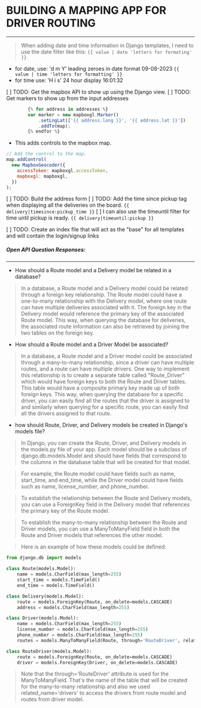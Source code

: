 # BUILDING A MAPPING APP FOR DRIVER ROUTING

---

> When adding date and time information in Django templates, I need to use the date filter like this:
> `{{ value | date 'letters for formating' }}`

- for date, use: 'd m Y' leading zeroes in date format 09-08-2023
  `{{ value | time 'letters for formatting' }}`
- for time use: 'H i s' 24 hour display 16:01:32

[ ] TODO: Get the mapbox API to show up using the Django view.
[ ] TODO: Get markers to show up from the input addresses

```javascript
        {% for address in addresses %}
        var marker = new mapboxgl.Marker()
            .setLngLat(['{{ address.long }}', '{{ address.lat }}'])
            .addTo(map);
        {% endfor %}
```

- This adds controls to the mapbox map.

```javascript
// Add the control to the map.
map.addControl(
  new MapboxGeocoder({
    accessToken: mapboxgl.accessToken,
    mapboxgl: mapboxgl,
  })
);
```

[ ] TODO: Build the address form
[ ] TODO: Add the time since pickup tag when displaying all the deliveries on the board. `{{ delivery|timesince:pickup_time }}`
[ ] I can also use the timeuntil filter for time until pickup is ready. `{{ delivery|timeuntil:pickup }}`

[ ] TODO: Create an index file that will act as the "base" for all templates and will contain the login/signup links

##### Open API Question Responses:

---

- How should a Route model and a Delivery model be related in a database?

> In a database, a Route model and a Delivery model could be related through a foreign key relationship. The Route model could have a one-to-many relationship with the Delivery model, where one route can have multiple deliveries associated with it. The foreign key in the Delivery model would reference the primary key of the associated Route model. This way, when querying the database for deliveries, the associated route information can also be retrieved by joining the two tables on the foreign key.

- How should a Route model and a Driver Model be associated?

> In a database, a Route model and a Driver model could be associated through a many-to-many relationship, since a driver can have multiple routes, and a route can have multiple drivers. One way to implement this relationship is to create a separate table called "Route_Driver" which would have foreign keys to both the Route and Driver tables.
> This table would have a composite primary key made up of both foreign keys. This way, when querying the database for a specific driver, you can easily find all the routes that the driver is assigned to and similarly when querying for a specific route, you can easily find all the drivers assigned to that route.

- how should Route, Driver, and Delivery models be created in Django's models file?

> In Django, you can create the Route, Driver, and Delivery models in the models.py file of your app. Each model should be a subclass of django.db.models.Model and should have fields that correspond to the columns in the database table that will be created for that model.

> For example, the Route model could have fields such as name, start_time, and end_time, while the Driver model could have fields such as name, license_number, and phone_number.

> To establish the relationship between the Route and Delivery models, you can use a ForeignKey field in the Delivery model that references the primary key of the Route model.

> To establish the many-to-many relationship between the Route and Driver models, you can use a ManyToManyField field in both the Route and Driver models that references the other model.

> Here is an example of how these models could be defined:

```python
from django.db import models

class Route(models.Model):
    name = models.CharField(max_length=255)
    start_time = models.TimeField()
    end_time = models.TimeField()

class Delivery(models.Model):
    route = models.ForeignKey(Route, on_delete=models.CASCADE)
    address = models.CharField(max_length=255)

class Driver(models.Model):
    name = models.CharField(max_length=255)
    license_number = models.CharField(max_length=255)
    phone_number = models.CharField(max_length=255)
    routes = models.ManyToManyField(Route, through='RouteDriver', related_name='drivers')

class RouteDriver(models.Model):
    route = models.ForeignKey(Route, on_delete=models.CASCADE)
    driver = models.ForeignKey(Driver, on_delete=models.CASCADE)
```

> Note that the through='RouteDriver' attribute is used for the ManyToManyField. That's the name of the table that will be created for the many-to-many relationship and also we used related_name='drivers' to access the drivers from route model and routes from driver model.
